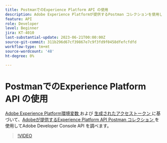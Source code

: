 ```yaml
---
title: PostmanでのExperience Platform API の使用
description: Adobe Experience Platformが提供するPostman コレクションを使用してAdobe API を調べます
feature: API
role: Developer
level: Beginner
jira: KT-4010
last-substantial-update: 2023-06-21T00:00:00Z
source-git-commit: 311b296d67cf39867e7c9f3fd9f0458dfefcfdfd
workflow-type: tm+mt
source-wordcount: '48'
ht-degree: 0%

---
```



# PostmanでのExperience Platform API の使用

[Adobe Experience Platform環境変数 ](https://github.com/adobe/experience-platform-postman-samples/tree/master/apis/experience-platform) および [ 生成されたアクセストークン ](platform-api-authentication.md) に基づいて、[Adobeが提供するExperience Platform API Postman コレクション ](generate-an-access-token.md) を使用してAdobe Developer Console API を調べます。

>[!VIDEO](https://video.tv.adobe.com/v/34079/?learn=on&enablevpops&captions=jpn)
